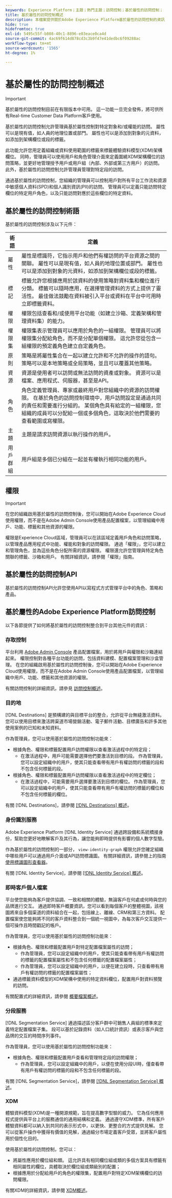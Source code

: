 ```yaml
---
keywords: Experience Platform；主題；熱門主題；訪問控制；基於屬性的訪問控制；
title: 基於屬性的訪問控制概述
description: 本檔案提供關於Adobe Experience Platform基於屬性的訪問控制的資訊
hide: true
hidefromtoc: true
exl-id: 5495c55f-b808-40c1-8896-e03eace0ca4d
source-git-commit: 4ac69f614d878cd3c3b9f47e41dedbc6f09288ac
workflow-type: tm+mt
source-wordcount: '1565'
ht-degree: 1%

---
```


# 基於屬性的訪問控制概述

>[!IMPORTANT]
>
>基於屬性的訪問控制目前在有限版本中可用。 這一功能一旦完全發佈，將可供所有Real-time Customer Data Platform客戶使用。

基於屬性的訪問控制允許管理員基於屬性控制對特定對象和/或權能的訪問。 屬性可以是現有值，如人員的地理位置或部門。 屬性也可以是添加到對象的元資料，如添加到架構欄位或段的標籤。

此功能允許您用定義組織或資料使用範圍的標籤來標籤體驗資料模型(XDM)架構欄位。 同時，管理員可以使用用戶和角色管理介面來定義圍繞XDM架構欄位的訪問策略，並更好地管理授予用戶或用戶組（內部、外部或第三方用戶）的訪問。 此外，基於屬性的訪問控制允許管理員管理對特定段的訪問。

通過基於屬性的訪問控制，您組織的管理員可以控制用戶對所有平台工作流和資源中敏感個人資料(SPD)和個人識別資訊(PII)的訪問。 管理員可以定義只能訪問特定欄位的特定用戶角色，以及只能訪問對應於這些欄位的特定資料。

## 基於屬性的訪問控制術語

基於屬性的訪問控制涉及以下元件：

| 術語 | 定義 |
| --- | --- |
| 屬性 | 屬性是標識符，它指示用戶和他們有權訪問的平台資源之間的關聯。 屬性可以是現有值，如人員的地理位置或部門。 屬性也可以是添加到對象的元資料，如添加到架構欄位或段的標籤。 |
| 標記 | 標籤允許您根據應用於該資料的使用策略對資料集和欄位進行分類。 標籤可以隨時應用，在選擇管理資料的方式上提供了靈活性。 最佳做法鼓勵在資料被引入平台或資料在平台中可用時立即標籤資料。 |
| 權限 | 權限包括查看和/或使用平台功能（如建立沙箱、定義架構和管理資料集）的能力。 |
| 權限集 | 權限集表示管理員可以應用於角色的一組權限。 管理員可以將權限集分配給角色，而不是分配單個權限。 這允許您從包含一組權限的預定義角色建立自定義角色。 |
| 原則 | 策略是將屬性集合在一起以建立允許和不允許的操作的語句。 策略可以是本地策略或全局策略，並且可以覆蓋其他策略。 |
| 資源 | 資源是使用者可以訪問或無法訪問的資產或對象。 資源可以是檔案、應用程式、伺服器，甚至是API。 |
| 角色 | 角色定義管理員、專家或最終用戶對您組織中的資源的訪問權限。 在基於角色的訪問控制環境中，用戶訪問設定是通過共同的責任和需要進行分組的。 某個角色具有給定的一組權限，您組織的成員可以分配給一個或多個角色，這取決於他們需要的查看範圍或寫權限。 |
| 主題 | 主題是請求訪問資源以執行操作的用戶。 |
| 用戶群組 | 用戶組是多個已分組在一起並有權執行相同功能的用戶。 |

## 權限

>[!IMPORTANT]
>
>在您的組織啟用基於屬性的訪問控制後，您可以開始在Adobe Experience Cloud使用權限，而不是在Adobe Admin Console使用產品配置檔案，以管理組織中用戶、功能、標籤和其他資源的權限。

權限是Experience Cloud區域，管理員可以在該區域定義用戶角色和訪問策略，以管理產品應用程式中功能、權能和對象的訪問權限。 通過「權限」，您可以建立和管理角色，並為這些角色分配所需的資源權限。 權限還允許您管理與特定角色關聯的標籤、沙箱和用戶。 有關詳細資訊，請參閱「權限」指南。

## 基於屬性的訪問控制API

基於屬性的訪問控制API允許您使用API以寫程式方式管理平台中的角色、策略和產品。

## 基於屬性的Adobe Experience Platform訪問控制

以下各節提供了如何將基於屬性的訪問控制整合到平台其他元件的資訊：

### 存取控制

平台利用 [Adobe Admin Console](https://adminconsole.adobe.com) 產品配置檔案，用於將用戶與權限和沙箱連結起來。 權限控制對各種平台功能的訪問，包括資料建模、配置檔案管理和沙盒管理。 在您的組織啟用基於屬性的訪問控制後，您可以開始在Adobe Experience Cloud使用權限，而不是在Adobe Admin Console使用產品配置檔案，以管理組織中用戶、功能、標籤和其他資源的權限。

有關訪問控制的詳細資訊，請參見 [訪問控制概述](../home.md)。

### 目的地

[!DNL Destinations] 是預構建的與目標平台的整合，允許從平台無縫激活資料。 您可以使用目標來激活跨渠道市場營銷活動、電子郵件活動、目標廣告和許多其他使用案例的已知和未知資料。

作為管理員，您可以使用基於屬性的訪問控制功能來：

* 根據角色、權限和標籤配置用戶訪問權限以查看激活過程中的特定段；
   * 在激活過程中，用戶可能需要選擇他們要激活到目標的段。 作為管理員，您可以設定組織中的用戶，使其只能查看帶有用戶有權訪問的標籤的段和不包含任何標籤的段。
* 根據角色、權限和標籤配置用戶訪問權限以查看激活過程中的特定欄位；
   * 在激活過程中，可能需要用戶選擇要激活到目標的欄位。 作為管理員，您可以設定組織中的用戶，使其只能查看帶有用戶有權訪問的標籤的欄位和不包含任何標籤的欄位。

有關 [!DNL Destinations]，請參閱 [[!DNL Destinations] 概述](../../destinations/home.md)。

### 身份識別服務

Adobe Experience Platform [!DNL Identity Service] 通過跨設備和系統橋接身份，幫助您更好地瞭解客戶及其行為，讓您能夠即時提供有影響的個人數字型驗。

作為基於屬性的訪問控制的一部分， `view-identity-graph` 權限允許您確定組織中哪些用戶可以通過用戶介面或API訪問標識圖。 有關詳細資訊，請參閱上的指南 [使用標識圖形查看器](../../identity-service/ui/identity-graph-viewer.md)。

有關 [!DNL Identity Service]，請參閱 [[!DNL Identity Service] 概述](../../identity-service/home.md)。

### 即時客戶個人檔案

平台使您能夠為客戶提供協調、一致和相關的體驗，無論客戶在何處或何時與您的品牌進行交互。 通過即時客戶概要資訊，您可以看到每個客戶的整體視圖，該視圖將來自多個渠道的資料組合在一起，包括線上、離線、CRM和第三方資料。 配置檔案使您能夠將不同的客戶資料整合到一個統一視圖中，為每次客戶交互提供一個可操作且時間戳記的帳戶。

作為管理員，您可以使用基於屬性的訪問控制功能來：

* 根據角色、權限和標籤配置用戶對特定配置檔案屬性的訪問；
   * 作為管理員，您可以設定組織中的用戶，使其只能查看帶有用戶有權訪問的標籤的配置檔案屬性和不包含任何標籤的配置檔案屬性；
   * 作為管理員，您可以設定組織中的用戶，以便在建立段時，只查看帶有用戶有權訪問的標籤的配置檔案屬性；
* 通過標籤資料模型的XDM架構中使用的特定資料欄位，配置用戶對資料預覽的訪問。

有關配置式的詳細資訊，請參閱 [概要檔案概述](../../profile/home.md)。

### 分段服務

[!DNL Segmentation Service] 通過描述區分客戶群中可銷售人員組的標準來定義特定配置檔案子集。 段可以基於記錄資料（如人口統計資訊）或表示客戶與您品牌的交互的時間序列事件。

作為管理員，您可以使用基於屬性的訪問控制功能來：

* 根據角色、權限和標籤配置用戶查看和管理特定段的訪問權限；
   * 作為管理員，您可以設定組織中的用戶，以便在使用分段UI時，僅查看帶有用戶有權訪問的標籤的段和不包含任何標籤的段。

有關 [!DNL Segmentation Service]，請參閱 [[!DNL Segmentation Service] 概述](../../segmentation/home.md)。

### XDM

體驗資料模型(XDM)是一種開源規範，旨在提高數字型驗的威力。 它為任何應用程式提供與平台上的服務通信的通用結構和定義。 通過遵守XDM標準，所有客戶體驗資料都可以納入到共同的表示形式中，以更快、更整合的方式提供見解。 您可以從客戶操作中獲得有價值的見解，通過細分市場定義客戶受眾，並將客戶屬性用於個性化目的。

使用基於屬性的訪問控制，您可以：

* 將屬性應用於欄位組和類。 這允許具有相同欄位組或類的多個方案具有標籤有相同屬性的欄位，具體取決於欄位組或類級別的配置；
* 根據應用於分配給用戶的角色的權限集，配置用戶對特定XDM架構欄位的訪問權限。

有關XDM的詳細資訊，請參閱 [XDM概述](../../xdm/home.md)。